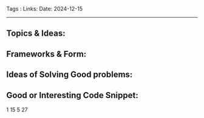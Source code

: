 
Tags : 
Links:
Date:  2024-12-15
___

## Topics & Ideas:

## Frameworks & Form:
## Ideas of Solving Good problems:
## Good or Interesting Code Snippet:


1 15 5 27
